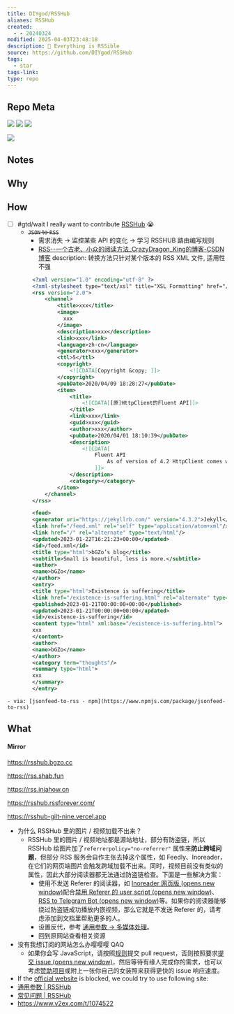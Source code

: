 ```yaml
---
title: DIYgod/RSSHub
aliases: RSSHub
created:
  - - 20240324
modified: 2025-04-03T23:48:18
description: 🧡 Everything is RSSible
source: https://github.com/DIYgod/RSSHub
tags:
  - star
tags-link: 
type: repo
---
```

## Repo Meta

![](https://img.shields.io/github/stars/DIYgod/RSSHub?style=for-the-badge&label=stars) ![](https://img.shields.io/github/repo-size/DIYgod/RSSHub?style=for-the-badge&label=size) ![](https://img.shields.io/github/created-at/DIYgod/RSSHub?style=for-the-badge&label=since)

[![](https://github-readme-stats.vercel.app/api/pin/?username=DIYgod&repo=RSSHub&bg_color=00000000)](https://github.com/DIYgod/RSSHub)

## Notes


## Why
## How
- [ ] #gtd/wait I really want to contribute [RSSHub](https://docs.rsshub.app/joinus/quick-start.html) 😭  
  - ~~`JSON` to `RSS`~~
    - 需求消失 -> 监控某些 API 的变化 -> 学习 RSSHUB 路由编写规则
    - [RSS--一个古老、小众的阅读方法_CrazyDragon_King的博客-CSDN博客](https://blog.csdn.net/qq_40734247/article/details/105416907)
      description: 转换方法只针对某个版本的 RSS XML 文件, 适用性不强
```xml
        <?xml version="1.0" encoding="utf-8" ?>
        <?xml-stylesheet type="text/xsl" title="XSL Formatting" href="/static_files/rss/rss.xsl" media="all" ?>
        <rss version="2.0">
            <channel>
                <title>xxx</title>
                <image>
                  xxx
                </image>
                <description>xxx</description>
                <link>xxx</link>
                <language>zh-cn</language>
                <generator>xxx</generator>
                <ttl>5</ttl>
                <copyright>
                    <![CDATA[Copyright &copy; ]]>
                </copyright>
                <pubDate>2020/04/09 18:28:27</pubDate>
                <item>
                    <title>
                        <![CDATA[[原]HttpClient的Fluent API]]>
                    </title>
                    <link>xxx</link>
                    <guid>xxx</guid>
                    <author>xxx</author>
                    <pubDate>2020/04/01 18:10:39</pubDate>
                    <description>
                        <![CDATA[
                            Fluent API
                                As of version of 4.2 HttpClient comes with an easy to use facade API based on the concept of a fluent interface. Fluent facade API exposes only the most fundamental functions of HttpClient...                    <div>
                            ]]>
                    </description>
                    <category></category>
                </item>
            </channel>
        </rss>
```
```xml
        <feed>
        <generator uri="https://jekyllrb.com/" version="4.3.2">Jekyll</generator>
        <link href="/feed.xml" rel="self" type="application/atom+xml"/>
        <link href="/" rel="alternate" type="text/html"/>
        <updated>2023-01-22T16:21:23+00:00</updated>
        <id>/feed.xml</id>
        <title type="html">bGZo’s blog</title>
        <subtitle>Small is beautiful, less is more.</subtitle>
        <author>
        <name>bGZo</name>
        </author>
        <entry>
        <title type="html">Existence is suffering</title>
        <link href="/existence-is-suffering.html" rel="alternate" type="text/html" title="Existence is suffering"/>
        <published>2023-01-21T00:00:00+00:00</published>
        <updated>2023-01-21T00:00:00+00:00</updated>
        <id>/existence-is-suffering</id>
        <content type="html" xml:base="/existence-is-suffering.html">
        xxx
        </content>
        <author>
        <name>bGZo</name>
        </author>
        <category term="thoughts"/>
        <summary type="html">
        xxx
        </summary>
        </entry>
```
    - via: [jsonfeed-to-rss - npm](https://www.npmjs.com/package/jsonfeed-to-rss)
## What


#### Mirror
https://rsshub.bgzo.cc

https://rss.shab.fun

https://rss.injahow.cn

https://rsshub.rssforever.com/

https://rsshub-gilt-nine.vercel.app


  - 为什么 RSSHub 里的图片 / 视频加载不出来？
    - RSSHub 里的图片 / 视频地址都是源站地址，部分有防盗链，所以 RSSHub 给图片加了`referrerpolicy="no-referrer"`  属性来**防止跨域问题**，但部分 RSS 服务会自作主张去掉这个属性，如 Feedly、Inoreader，在它们的网页端图片会触发跨域加载不出来。同时，视频目前没有类似的属性，因此大部分阅读器都无法通过防盗链检查。下面是一些解决方案：
      - 使用不发送 Referer 的阅读器，如 [Inoreader 网页版 (opens new window)](https://www.inoreader.com/)配合[禁用 Referer 的 user script (opens new window)](https://greasyfork.org/zh-CN/scripts/376884)、[RSS to Telegram Bot (opens new window)](https://github.com/Rongronggg9/RSS-to-Telegram-Bot)等。如果你的阅读器能够绕过防盗链成功播放内嵌视频，那么它就是不发送 Referer 的，请考虑添加到文档里帮助更多的人。
      - 设置反代，参考 [通用参数 -> 多媒体处理](https://docs.rsshub.app/parameter.html#duo-mei-ti-chu-li)。
      - 回到原网站查看相关资源
  - 没有我想订阅的网站怎么办嘤嘤嘤 QAQ
    - 如果你会写 JavaScript，请按照[规则](https://docs.rsshub.app/joinus/quick-start.html#ti-jiao-xin-de-rsshub-gui-ze)提交 pull request，否则按照要求[提交 issue (opens new window)](https://github.com/DIYgod/RSSHub/issues/new?template=rss_request_zh.md)，然后等待有缘人完成你的需求，也可以考虑[赞助项目](https://docs.rsshub.app/support)或附上一张你自己的女装照来获得更快的 issue 响应速度。
  - If the [official website](https://rsshub.app/) is blocked, we could try to use following site:
  - [通用参数 | RSSHub](https://docs.rsshub.app/parameter.html)
  - [常见问题 | RSSHub](https://docs.rsshub.app/faq.html)
- https://www.v2ex.com/t/1074522
